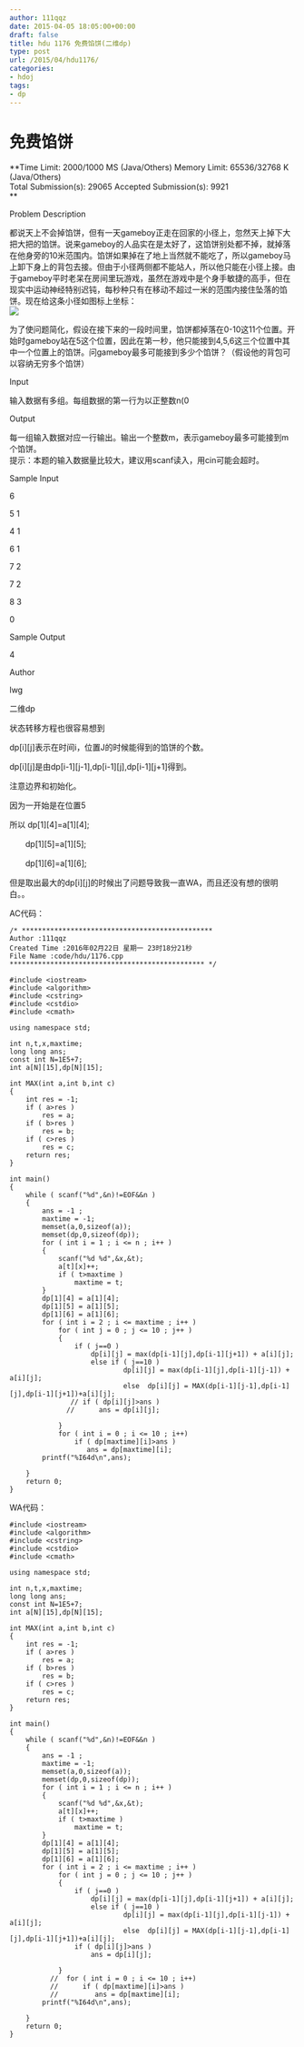 ```yaml
---
author: 111qqz
date: 2015-04-05 18:05:00+00:00
draft: false
title: hdu 1176 免费馅饼(二维dp)
type: post
url: /2015/04/hdu1176/
categories:
- hdoj
tags:
- dp
---
```


# 免费馅饼




**Time Limit: 2000/1000 MS (Java/Others) Memory Limit: 65536/32768 K (Java/Others)  
Total Submission(s): 29065 Accepted Submission(s): 9921  
**  
  





Problem Description




都说天上不会掉馅饼，但有一天gameboy正走在回家的小径上，忽然天上掉下大把大把的馅饼。说来gameboy的人品实在是太好了，这馅饼别处都不掉，就掉落在他身旁的10米范围内。馅饼如果掉在了地上当然就不能吃了，所以gameboy马上卸下身上的背包去接。但由于小径两侧都不能站人，所以他只能在小径上接。由于gameboy平时老呆在房间里玩游戏，虽然在游戏中是个身手敏捷的高手，但在现实中运动神经特别迟钝，每秒种只有在移动不超过一米的范围内接住坠落的馅饼。现在给这条小径如图标上坐标：  
![](https://111qqz.com/wp-content/uploads/2015/11/1176_1.jpg)
  
为了使问题简化，假设在接下来的一段时间里，馅饼都掉落在0-10这11个位置。开始时gameboy站在5这个位置，因此在第一秒，他只能接到4,5,6这三个位置中其中一个位置上的馅饼。问gameboy最多可能接到多少个馅饼？（假设他的背包可以容纳无穷多个馅饼）










Input




输入数据有多组。每组数据的第一行为以正整数n(0








Output




每一组输入数据对应一行输出。输出一个整数m，表示gameboy最多可能接到m个馅饼。  
提示：本题的输入数据量比较大，建议用scanf读入，用cin可能会超时。  
  











Sample Input







6




5 1





4 1




6 1





7 2





7 2





8 3





0














Sample Output







4














Author




lwg










二维dp




状态转移方程也很容易想到




dp[i][j]表示在时间i，位置J的时候能得到的馅饼的个数。




dp[i][j]是由dp[i-1][j-1],dp[i-1][j],dp[i-1][j+1]得到。




注意边界和初始化。




因为一开始是在位置5




所以 dp[1][4]=a[1][4];




　　dp[1][5]=a[1][5];




　　dp[1][6]=a[1][6];







但是取出最大的dp[i][j]的时候出了问题导致我一直WA，而且还没有想的很明白。。







AC代码：





 

    
    /* ***********************************************
    Author :111qqz
    Created Time :2016年02月22日 星期一 23时18分21秒
    File Name :code/hdu/1176.cpp
    ************************************************ */
    
    #include <iostream>
    #include <algorithm>
    #include <cstring>
    #include <cstdio>
    #include <cmath>
    
    using namespace std;
    
    int n,t,x,maxtime;
    long long ans;
    const int N=1E5+7;
    int a[N][15],dp[N][15];
    
    int MAX(int a,int b,int c)
    {
        int res = -1;
        if ( a>res )
            res = a;
        if ( b>res )
            res = b;
        if ( c>res )
            res = c;
        return res;
    }
    
    int main()
    {
        while ( scanf("%d",&n)!=EOF&&n )
        {
            ans = -1 ;
            maxtime = -1;
            memset(a,0,sizeof(a));
            memset(dp,0,sizeof(dp));
            for ( int i = 1 ; i <= n ; i++ )
            {
                scanf("%d %d",&x,&t);
                a[t][x]++;
                if ( t>maxtime )
                    maxtime = t;
            }
            dp[1][4] = a[1][4];
            dp[1][5] = a[1][5];
            dp[1][6] = a[1][6];
            for ( int i = 2 ; i <= maxtime ; i++ )
                for ( int j = 0 ; j <= 10 ; j++ )
                {
                    if ( j==0 )
                        dp[i][j] = max(dp[i-1][j],dp[i-1][j+1]) + a[i][j];
                        else if ( j==10 )
                                dp[i][j] = max(dp[i-1][j],dp[i-1][j-1]) + a[i][j];
                                else  dp[i][j] = MAX(dp[i-1][j-1],dp[i-1][j],dp[i-1][j+1])+a[i][j];
                   // if ( dp[i][j]>ans )
                  //      ans = dp[i][j];
                 
                }
                for ( int i = 0 ; i <= 10 ; i++)
                    if ( dp[maxtime][i]>ans )
                       ans = dp[maxtime][i];
            printf("%I64d\n",ans);
    
        }
        return 0;
    }





WA代码：


 

    
    #include <iostream>
    #include <algorithm>
    #include <cstring>
    #include <cstdio>
    #include <cmath>
    
    using namespace std;
    
    int n,t,x,maxtime;
    long long ans;
    const int N=1E5+7;
    int a[N][15],dp[N][15];
    
    int MAX(int a,int b,int c)
    {
        int res = -1;
        if ( a>res )
            res = a;
        if ( b>res )
            res = b;
        if ( c>res )
            res = c;
        return res;
    }
    
    int main()
    {
        while ( scanf("%d",&n)!=EOF&&n )
        {
            ans = -1 ;
            maxtime = -1;
            memset(a,0,sizeof(a));
            memset(dp,0,sizeof(dp));
            for ( int i = 1 ; i <= n ; i++ )
            {
                scanf("%d %d",&x,&t);
                a[t][x]++;
                if ( t>maxtime )
                    maxtime = t;
            }
            dp[1][4] = a[1][4];
            dp[1][5] = a[1][5];
            dp[1][6] = a[1][6];
            for ( int i = 2 ; i <= maxtime ; i++ )
                for ( int j = 0 ; j <= 10 ; j++ )
                {
                    if ( j==0 )
                        dp[i][j] = max(dp[i-1][j],dp[i-1][j+1]) + a[i][j];
                        else if ( j==10 )
                                dp[i][j] = max(dp[i-1][j],dp[i-1][j-1]) + a[i][j];
                                else  dp[i][j] = MAX(dp[i-1][j-1],dp[i-1][j],dp[i-1][j+1])+a[i][j];
                    if ( dp[i][j]>ans )
                        ans = dp[i][j];
                 
                }
              //  for ( int i = 0 ; i <= 10 ; i++)
              //      if ( dp[maxtime][i]>ans )
              //         ans = dp[maxtime][i];
            printf("%I64d\n",ans);
    
        }
        return 0;
    }



